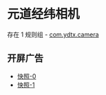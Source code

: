 # 元道经纬相机

存在 1 规则组 - [com.ydtx.camera](/src/apps/com.ydtx.camera.ts)

## 开屏广告

- [快照-0](https://i.gkd.li/import/import/13234627)
- [快照-1](https://i.gkd.li/import/import/13226708)

